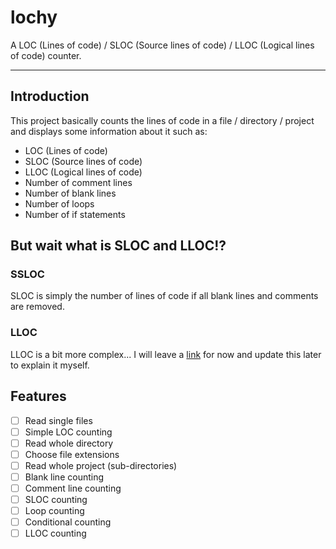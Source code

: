 # lochy
A LOC (Lines of code) / SLOC (Source lines of code) / LLOC (Logical lines of code) counter.

---

## Introduction
This project basically counts the lines of code in a file / directory / project and displays some information about it such as:
- LOC (Lines of code)
- SLOC (Source lines of code)
- LLOC (Logical lines of code)
- Number of comment lines
- Number of blank lines
- Number of loops
- Number of if statements

## But wait what is SLOC and LLOC!?
### SSLOC
SLOC is simply the number of lines of code if all blank lines and comments are removed.
### LLOC
LLOC is a bit more complex... I will leave a [link](https://blog.ndepend.com/how-measure-lines-code-lets-count-ways/#:~:text=Source%20lines%20of%20code%E2%80%94the,as%20more%20than%20one%20statement) for now and update this later to explain it myself.

## Features
- [ ] Read single files
- [ ] Simple LOC counting
- [ ] Read whole directory
- [ ] Choose file extensions
- [ ] Read whole project (sub-directories)
- [ ] Blank line counting
- [ ] Comment line counting
- [ ] SLOC counting
- [ ] Loop counting
- [ ] Conditional counting
- [ ] LLOC counting